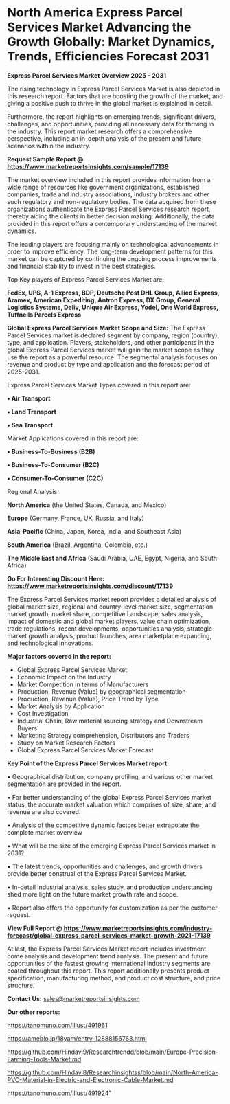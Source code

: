 # North America Express Parcel Services Market Advancing the Growth Globally: Market Dynamics, Trends, Efficiencies Forecast 2031

<Strong> Express Parcel Services Market Overview 2025 - 2031</strong>

The rising technology in Express Parcel Services Market is also depicted in this research report. Factors that are boosting the growth of the market, and giving a positive push to thrive in the global market is explained in detail.

Furthermore, the report highlights on emerging trends, significant drivers, challenges, and opportunities, providing all necessary data for thriving in the industry. This report market research offers a comprehensive perspective, including an in-depth analysis of the present and future scenarios within the industry.

<strong>Request Sample Report @ <a href=https://www.marketreportsinsights.com/sample/17139>https://www.marketreportsinsights.com/sample/17139</a></strong>

The market overview included in this report provides information from a wide range of resources like government organizations, established companies, trade and industry associations, industry brokers and other such regulatory and non-regulatory bodies. The data acquired from these organizations authenticate the Express Parcel Services research report, thereby aiding the clients in better decision making. Additionally, the data provided in this report offers a contemporary understanding of the market dynamics.

The leading players are focusing mainly on technological advancements in order to improve efficiency. The long-term development patterns for this market can be captured by continuing the ongoing process improvements and financial stability to invest in the best strategies.

Top Key players of Express Parcel Services Market are:

<strong>FedEx, UPS, A-1 Express, BDP, Deutsche Post DHL Group, Allied Express, Aramex, American Expediting, Antron Express, DX Group, General Logistics Systems, Deliv, Unique Air Express, Yodel, One World Express, Tuffnells Parcels Express</strong>

<strong><b>Global Express Parcel Services Market Scope and Size:</b></strong>
The Express Parcel Services market is declared segment by company, region (country), type, and application. Players, stakeholders, and other participants in the global Express Parcel Services market will gain the market scope as they use the report as a powerful resource. The segmental analysis focuses on revenue and product by type and application and the forecast period of 2025-2031.

Express Parcel Services Market Types covered in this report are:

<strong>• Air Transport

• Land Transport

• Sea Transport</strong>

Market Applications covered in this report are:

<strong>• Business-To-Business (B2B)

• Business-To-Consumer (B2C)

• Consumer-To-Consumer (C2C)</strong> 

Regional Analysis

<strong>North America</strong> (the United States, Canada, and Mexico)

<strong>Europe</strong> (Germany, France, UK, Russia, and Italy)

<strong>Asia-Pacific</strong> (China, Japan, Korea, India, and Southeast Asia)

<strong>South America</strong> (Brazil, Argentina, Colombia, etc.)

<strong>The Middle East and Africa</strong> (Saudi Arabia, UAE, Egypt, Nigeria, and South Africa)

<strong>Go For Interesting Discount Here: <a href=https://www.marketreportsinsights.com/discount/17139>https://www.marketreportsinsights.com/discount/17139</a></strong>

The Express Parcel Services market report provides a detailed analysis of global market size, regional and country-level market size, segmentation market growth, market share, competitive Landscape, sales analysis, impact of domestic and global market players, value chain optimization, trade regulations, recent developments, opportunities analysis, strategic market growth analysis, product launches, area marketplace expanding, and technological innovations.

<strong><b>Major factors covered in the report:</b></strong>
<ul>
  <li>Global Express Parcel Services Market </li>
  <li>Economic Impact on the Industry</li>
  <li>Market Competition in terms of Manufacturers</li>
  <li>Production, Revenue (Value) by geographical segmentation</li>
  <li>Production, Revenue (Value), Price Trend by Type</li>
  <li>Market Analysis by Application</li>
  <li>Cost Investigation</li>
  <li>Industrial Chain, Raw material sourcing strategy and Downstream Buyers</li>
  <li>Marketing Strategy comprehension, Distributors and Traders</li>
  <li>Study on Market Research Factors</li>
  <li>Global Express Parcel Services Market Forecast</li>
</ul>

<strong><b>Key Point of the Express Parcel Services Market report:</b></strong>

• Geographical distribution, company profiling, and various other market segmentation are provided in the report.

• For better understanding of the global Express Parcel Services market status, the accurate market valuation which comprises of size, share, and revenue are also covered.

• Analysis of the competitive dynamic factors better extrapolate the complete market overview

• What will be the size of the emerging Express Parcel Services market in 2031?

• The latest trends, opportunities and challenges, and growth drivers provide better construal of the Express Parcel Services Market.

• In-detail industrial analysis, sales study, and production understanding shed more light on the future market growth rate and scope.

• Report also offers the opportunity for customization as per the customer request.

<strong><b>View Full Report @ <a href=https://www.marketreportsinsights.com/industry-forecast/global-express-parcel-services-market-growth-2021-17139>https://www.marketreportsinsights.com/industry-forecast/global-express-parcel-services-market-growth-2021-17139</a></b></strong>


At last, the Express Parcel Services Market report includes investment come analysis and development trend analysis. The present and future opportunities of the fastest growing international industry segments are coated throughout this report. This report additionally presents product specification, manufacturing method, and product cost structure, and price structure.

<strong>Contact Us:</strong>
sales@marketreportsinsights.com

<strong>Our other reports:</strong>

<a href=https://tanomuno.com/illust/491961>https://tanomuno.com/illust/491961</a>

<a href=https://ameblo.jp/18yam/entry-12888156763.html>https://ameblo.jp/18yam/entry-12888156763.html</a>

<a href=https://github.com/Hindavi9/Researchtrendd/blob/main/Europe-Precision-Farming-Tools-Market.md>https://github.com/Hindavi9/Researchtrendd/blob/main/Europe-Precision-Farming-Tools-Market.md</a>

<a href=https://github.com/Hindavi8/Researchinsightss/blob/main/North-America-PVC-Material-in-Electric-and-Electronic-Cable-Market.md>https://github.com/Hindavi8/Researchinsightss/blob/main/North-America-PVC-Material-in-Electric-and-Electronic-Cable-Market.md</a>

<a href=https://tanomuno.com/illust/491924>https://tanomuno.com/illust/491924</a>"
